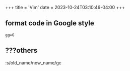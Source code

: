 +++
title = 'Vim'
date = 2023-10-24T03:10:46-04:00
+++



## format code in Google style
```
gg=G
```

## ???others
:s/old_name/new_name/gc